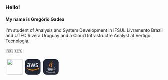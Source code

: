 <h3>Hello!</h3>
<h4>My name is Gregório Gadea</h4>
I'm student of Analysis and System Development in IFSUL Livramento Brazil and UTEC Rivera Uruguay and a Cloud Infrastructre Analyst at Vertigo Tecnologia.

🇧🇷 🇺🇾

<div style="display: flex;">
    <!-- Terraform --->
    <img src="https://www.svgrepo.com/show/376353/terraform.svg" 
    style="width: 50px; height: 50px; margin: 4px;">
    <!--AWS-->
    <img src="https://raw.githubusercontent.com/tandpfun/skill-icons/59059d9d1a2c092696dc66e00931cc1181a4ce1f/icons/AWS-Dark.svg" 
    style="width: 50px; height: 50px; margin: 4px;">
    <!--Java-->
    <img src="https://raw.githubusercontent.com/tandpfun/skill-icons/59059d9d1a2c092696dc66e00931cc1181a4ce1f/icons/Java-Dark.svg" 
    style="width: 50px; height: 50px; margin: 4px;">
    
</div>

